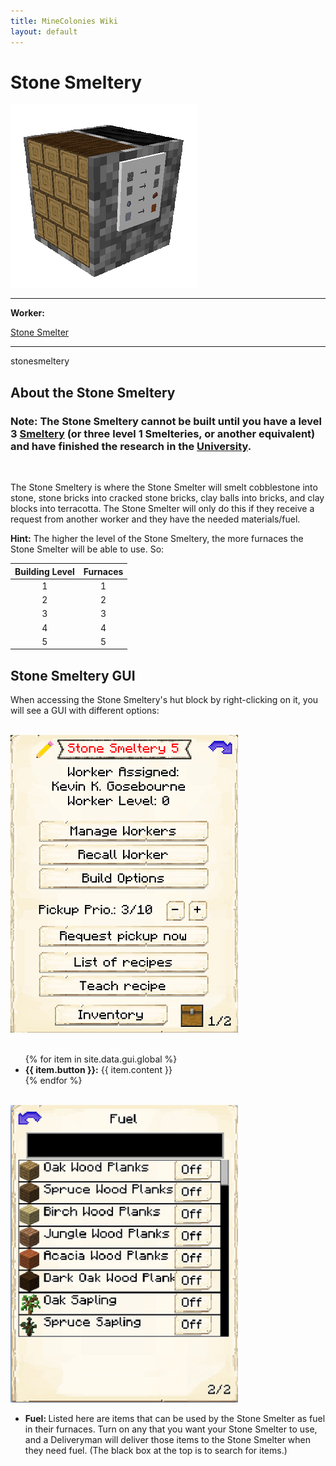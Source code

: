 ```yaml
---
title: MineColonies Wiki
layout: default
---
```

# Stone Smeltery

<div class="infobox box text-center">
    <img src="../../assets/images/buildings/stonesmeltery.png" alt="Stone Smeltery's Hut" />
    <hr />
    <div class="row section-text text-left">
        <div class="col">
        <p><strong>Worker:</strong></p>
        </div>
        <div class="col">
        <p><a href="../workers/stonesmelter">Stone Smelter</a></p>
        </div>
    </div>
    <hr />
    <recipe>stonesmeltery</recipe>
</div>

## About the Stone Smeltery

### Note: The Stone Smeltery cannot be built until you have a level 3 [Smeltery](../../source/buildings/smeltery) (or three level 1 Smelteries, or another equivalent) and have finished the research in the [University](../../source/buildings/university).
<br>

The Stone Smeltery is where the Stone Smelter will smelt cobblestone into stone, stone bricks into cracked stone bricks, clay balls into bricks, and clay blocks into terracotta. The Stone Smelter will only do this if they receive a request from another worker and they have the needed materials/fuel.

**Hint:** The higher the level of the Stone Smeltery, the more furnaces the Stone Smelter will be able to use. So:


| Building Level |  Furnaces |
| :-----: | :-----: | 
| 1 |  1 |
| 2 |  2 |
| 3 |  3 |
| 4 |  4 |
| 5 |  5 |


## Stone Smeltery GUI

When accessing the Stone Smeltery's hut block by right-clicking on it, you will see a GUI with different options:

<br>
<div class="row">
  <div class="col-sm-12 col-md">
    <img src="../../assets/images/gui/stonesmelterygui1.png" class="img-fluid mx-auto" alt="Stone Smeltery GUI">
  </div>
  <div class="col-sm-12 col-md">
    <br>
    <ul>
      {% for item in site.data.gui.global %}
        <li><strong>{{ item.button }}:</strong> {{ item.content }}</li>
      {% endfor %}
    </ul>
  </div>
</div>
<br>
<div class="row">
  <div class="col-sm-12 col-md">
    <img src="../../assets/images/gui/stonesmelterygui2.png" class="img-fluid mx-auto" alt="Smeltery GUI">
  </div>
  <div class="col-sm-12 col-md">
    <ul>
      <li><strong>Fuel: </strong>Listed here are items that can be used by the Stone Smelter as fuel in their furnaces. Turn on any that you want your Stone Smelter to use, and a Deliveryman will deliver those items to the Stone Smelter when they need fuel. (The black box at the top is to search for items.)
      </ul>
    </ul>
  </div>
</div>  
  
  <br>
